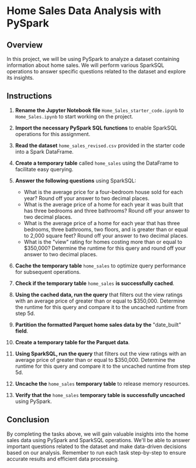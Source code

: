 # Home Sales Data Analysis with PySpark

## Overview
In this project, we will be using PySpark to analyze a dataset containing information about home sales. We will perform various SparkSQL operations to answer specific questions related to the dataset and explore its insights.

## Instructions
1. **Rename the Jupyter Notebook file** `Home_Sales_starter_code.ipynb` to `Home_Sales.ipynb` to start working on the project.

2. **Import the necessary PySpark SQL functions** to enable SparkSQL operations for this assignment.

3. **Read the dataset** `home_sales_revised.csv` provided in the starter code into a Spark DataFrame.

4. **Create a temporary table** called `home_sales` using the DataFrame to facilitate easy querying.

5. **Answer the following questions** using SparkSQL:
   - What is the average price for a four-bedroom house sold for each year? Round off your answer to two decimal places.
   - What is the average price of a home for each year it was built that has three bedrooms and three bathrooms? Round off your answer to two decimal places.
   - What is the average price of a home for each year that has three bedrooms, three bathrooms, two floors, and is greater than or equal to 2,000 square feet? Round off your answer to two decimal places.
   - What is the "view" rating for homes costing more than or equal to $350,000? Determine the runtime for this query and round off your answer to two decimal places.

6. **Cache the temporary table** `home_sales` to optimize query performance for subsequent operations.

7. **Check if the temporary table** `home_sales` **is successfully cached**.

8. **Using the cached data, run the query** that filters out the view ratings with an average price of greater than or equal to $350,000. Determine the runtime for this query and compare it to the uncached runtime from step 5d.

9. **Partition the formatted Parquet home sales data by the** "date_built" **field**.

10. **Create a temporary table for the Parquet data**.

11. **Using SparkSQL, run the query** that filters out the view ratings with an average price of greater than or equal to $350,000. Determine the runtime for this query and compare it to the uncached runtime from step 5d.

12. **Uncache the** `home_sales` **temporary table** to release memory resources.

13. **Verify that the** `home_sales` **temporary table is successfully uncached** using PySpark.

## Conclusion
By completing the tasks above, we will gain valuable insights into the home sales data using PySpark and SparkSQL operations. We'll be able to answer important questions related to the dataset and make data-driven decisions based on our analysis. Remember to run each task step-by-step to ensure accurate results and efficient data processing.

